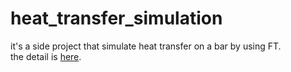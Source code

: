 # heat_transfer_simulation
it's a side project that simulate heat transfer on a bar by using FT.  
the detail is [here](https://oemiliatano.github.io/2022/05/06/%E7%86%B1%E5%82%B3%E5%B0%8E%E8%88%87%E5%82%85%E7%AB%8B%E8%91%89/).
